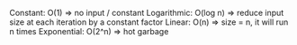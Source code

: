 Constant: O(1) => no input / constant
Logarithmic: O(log n) => reduce input size at each iteration by a constant factor
Linear: O(n) => size = n, it will run n times
Exponential: O(2^n) => hot garbage